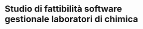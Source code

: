 # Studio di fattibilità software gestionale laboratori di chimica

##
<!--stackedit_data:
eyJoaXN0b3J5IjpbMzYwOTc1NzhdfQ==
-->